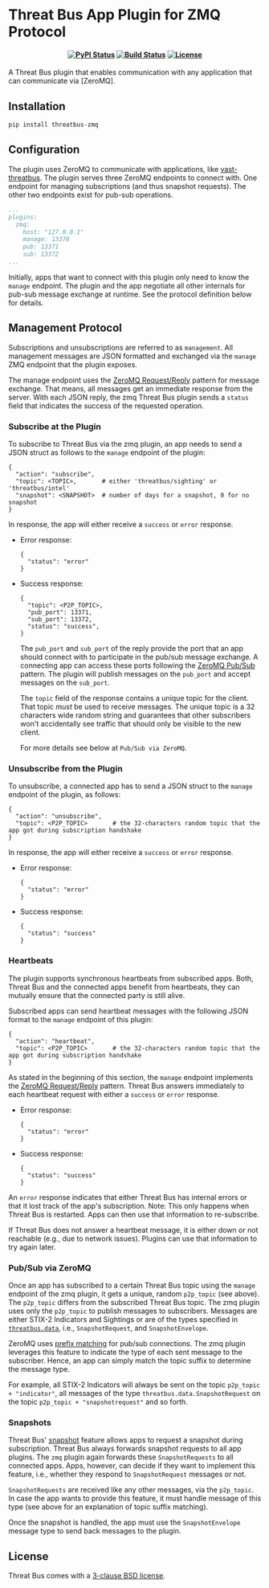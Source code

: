 Threat Bus App Plugin for ZMQ Protocol
======================================

<h4 align="center">

[![PyPI Status][pypi-badge]][pypi-url]
[![Build Status][ci-badge]][ci-url]
[![License][license-badge]][license-url]

</h4>

A Threat Bus plugin that enables communication with any application that can
communicate via [ZeroMQ].


## Installation

```sh
pip install threatbus-zmq
```

## Configuration

The plugin uses ZeroMQ to communicate with applications, like
[vast-threatbus](https://github.com/tenzir/threatbus/tree/master/apps/vast).
The plugin serves three ZeroMQ endpoints to connect with. One endpoint for
managing subscriptions (and thus snapshot requests). The other two endpoints
exist for pub-sub operations.

```yaml
...
plugins:
  zmq:
    host: "127.0.0.1"
    manage: 13370
    pub: 13371
    sub: 13372
...
```

Initially, apps that want to connect with this plugin only need to know the
`manage` endpoint. The plugin and the app negotiate all other internals for
pub-sub message exchange at runtime. See the protocol definition below for
details.

## Management Protocol

Subscriptions and unsubscriptions are referred to as `management`. All
management messages are JSON formatted and exchanged via the `manage` ZMQ
endpoint that the plugin exposes.

The manage endpoint uses the
[ZeroMQ Request/Reply](https://learning-0mq-with-pyzmq.readthedocs.io/en/latest/pyzmq/patterns/client_server.html)
pattern for message exchange. That means, all messages get an immediate response
from the server. With each JSON reply, the zmq Threat Bus plugin sends a
`status` field that indicates the success of the requested operation.

### Subscribe at the Plugin

To subscribe to Threat Bus via the zmq plugin, an app needs to send a JSON
struct as follows to the `manage` endpoint of the plugin:

```
{
  "action": "subscribe",
  "topic": <TOPIC>,       # either 'threatbus/sighting' or 'threatbus/intel'
  "snapshot": <SNAPSHOT>  # number of days for a snapshot, 0 for no snapshot
}
```
In response, the app will either receive a `success` or `error` response.

- Error response:
  ```
  {
    "status": "error"
  }
  ```
- Success response:
  ```
  {
    "topic": <P2P_TOPIC>,
    "pub_port": 13371,
    "sub_port": 13372,
    "status": "success",
  }
  ```

  The `pub_port` and `sub_port` of the reply provide the port that an app should
  connect with to participate in the pub/sub message exchange. A connecting app
  can access these ports following the
  [ZeroMQ Pub/Sub](https://learning-0mq-with-pyzmq.readthedocs.io/en/latest/pyzmq/patterns/pubsub.html)
  pattern. The plugin will publish messages on the `pub_port` and accept
  messages on the `sub_port`.

  The `topic` field of the response contains a unique topic for the client. That
  topic _must_ be used to receive messages. The unique topic is a 32 characters
  wide random string and guarantees that other subscribers won't accidentally
  see traffic that should only be visible to the new client.
  
  For more details see below at `Pub/Sub via ZeroMQ`.

### Unsubscribe from the Plugin

To unsubscribe, a connected app has to send a JSON struct to the `manage`
endpoint of the plugin, as follows:

```
{
  "action": "unsubscribe",
  "topic": <P2P_TOPIC>       # the 32-characters random topic that the app got during subscription handshake
}
```

In response, the app will either receive a `success` or `error` response.

- Error response:
  ```
  {
    "status": "error"
  }
  ```
- Success response:
  ```
  {
    "status": "success"
  }
  ```

### Heartbeats

The plugin supports synchronous heartbeats from subscribed apps. Both, Threat
Bus and the connected apps benefit from heartbeats, they can mutually ensure
that the connected party is still alive.

Subscribed apps can send heartbeat messages with the following JSON format to
the `manage` endpoint of this plugin:

```
{
  "action": "heartbeat",
  "topic": <P2P_TOPIC>       # the 32-characters random topic that the app got during subscription handshake
}
```

As stated in the beginning of this section, the `manage` endpoint implements the
[ZeroMQ Request/Reply](https://learning-0mq-with-pyzmq.readthedocs.io/en/latest/pyzmq/patterns/client_server.html)
pattern. Threat Bus answers immediately to each heartbeat request with either a
`success` or `error` response.

- Error response:
  ```
  {
    "status": "error"
  }
  ```
- Success response:
  ```
  {
    "status": "success"
  }
  ```

An `error` response indicates that either Threat Bus has internal errors or that
it lost track of the app's subscription. Note: This only happens when Threat Bus
is restarted. Apps can then use that information to re-subscribe.

If Threat Bus does not answer a heartbeat message, it is either down or not
reachable (e.g., due to network issues). Plugins can use that information to try
again later.

### Pub/Sub via ZeroMQ

Once an app has subscribed to a certain Threat Bus topic using the `manage`
endpoint of the zmq plugin, it gets a unique, random `p2p_topic` (see
above). The `p2p_topic` differs from the subscribed Threat Bus topic. The
zmq plugin uses only the `p2p_topic` to publish messages to subscribers.
Messages are either STIX-2 Indicators and Sightings or are of the types
specified in
[`threatbus.data`](https://github.com/tenzir/threatbus/blob/master/threatbus/data.py),
i.e., `SnapshotRequest`, and `SnapshotEnvelope`.

ZeroMQ uses [prefix matching](https://zeromq.org/socket-api/#topics) for pub/sub
connections. The zmq plugin leverages this feature to indicate the type of
each sent message to the subscriber. Hence, an app can simply match the topic
suffix to determine the message type.

For example, all STIX-2 Indicators will always be sent on the topic
`p2p_topic + "indicator"`, all messages of the type
`threatbus.data.SnapshotRequest` on the topic `p2p_topic + "snapshotrequest"`
and so forth.

### Snapshots

Threat Bus' [snapshot](https://docs.tenzir.com/threatbus/features/snapshotting)
feature allows apps to request a snapshot during subscription. Threat Bus always
forwards snapshot requests to all app plugins. The `zmq` plugin again
forwards these `SnapshotRequests` to all connected apps. Apps, however, can
decide if they want to implement this feature, i.e., whether they respond to
`SnapshotRequest` messages or not.

`SnapshotRequests` are received like any other messages, via the `p2p_topic`. In
case the app wants to provide this feature, it must handle message of this type
(see above for an explanation of topic suffix matching).

Once the snapshot is handled, the app must use the `SnapshotEnvelope` message
type to send back messages to the plugin.

## License

Threat Bus comes with a [3-clause BSD license][license-url].

[pypi-badge]: https://img.shields.io/pypi/v/threatbus-vast.svg
[pypi-url]: https://pypi.org/project/threatbus-vast
[ci-url]: https://github.com/tenzir/threatbus/actions?query=branch%3Amaster
[ci-badge]: https://github.com/tenzir/threatbus/workflows/Python%20Egg/badge.svg?branch=master
[license-badge]: https://img.shields.io/badge/license-BSD-blue.svg
[license-url]: https://github.com/tenzir/threatbus/blob/master/COPYING
